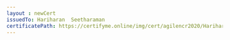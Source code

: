 ```yaml
--- 
layout : newCert 
issuedTo: Hariharan  Seetharaman 
certificatePath: https://certifyme.online/img/cert/agilencr2020/HariharanSeetharaman_6f14e.png
--- 
```

